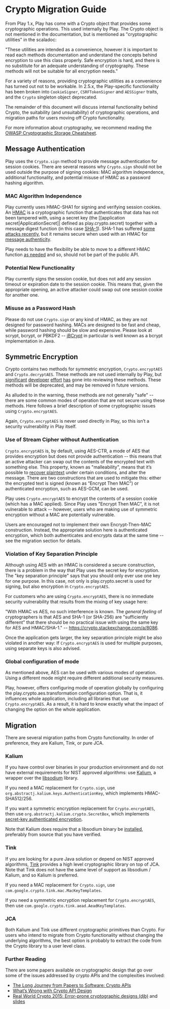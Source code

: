 <!--- Copyright (C) Lightbend Inc. <https://www.lightbend.com> -->

# Crypto Migration Guide

From Play 1.x, Play has come with a Crypto object that provides some cryptographic operations.  This used internally by Play.  The Crypto object is not mentioned in the documentation, but is mentioned as "cryptographic utilities" in the scaladoc:

"These utilities are intended as a convenience, however it is important to read each methods documentation and understand the concepts behind encryption to use this class properly.  Safe encryption is hard, and there is no substitute for an adequate understanding of cryptography.  These methods will not be suitable for all encryption needs."

For a variety of reasons, providing cryptographic utilities as a convenience has turned out not to be workable. In 2.5.x, the Play-specific functionality has been broken into `CookieSigner`, `CSRFTokenSigner` and `AESSigner` traits, and the `Crypto` singleton object deprecated.

The remainder of this document will discuss internal functionality behind Crypto, the suitability (and unsuitability) of cryptographic operations, and migration paths for users moving off Crypto functionality.

For more information about cryptography, we recommend reading the [OWASP Cryptographic Storage Cheatsheet](https://www.owasp.org/index.php/Cryptographic_Storage_Cheat_Sheet).

## Message Authentication

Play uses the `Crypto.sign` method to provide message authentication for session cookies.   There are several reasons why `Crypto.sign` should not be used outside the purpose of signing cookies: MAC algorithm independence, additional functionality, and potential misuse of HMAC as a password hashing algorithm.

### MAC Algorithm Independence

Play currently uses HMAC-SHA1 for signing and verifying session cookies.  An [HMAC](https://en.wikipedia.org/wiki/Hash-based_message_authentication_code) is a cryptographic function that authenticates that data has not been tampered with, using a secret key (the [[application secret|ApplicationSecret]] defined as play.crypto.secret) together with a message digest function (in this case [SHA-1](https://en.wikipedia.org/wiki/SHA-1)).  SHA-1 has suffered [some attacks recently](https://sites.google.com/site/itstheshappening/), but it remains secure when used with an HMAC for [message authenticity](https://www.killring.org/how-broken-is-sha-1).

Play needs to have the flexibility be able to move to a different HMAC function [as needed](http://valerieaurora.org/hash.html) and so, should not be part of the public API.

### Potential New Functionality

Play currently signs the session cookie, but does not add any session timeout or expiration date to the session cookie.  This means that, given the appropriate opening, an active attacker could swap out one session cookie for another one.  

### Misuse as a Password Hash

Please do not use `Crypto.sign` or any kind of HMAC, as they are not designed for password hashing.  MACs are designed to be fast and cheap, while password hashing should be slow and expensive.  Please look at scrypt, bcrypt, or PBKDF2 -- [jBCrypt](http://www.mindrot.org/projects/jBCrypt/) in particular is well known as a bcrypt implementation in Java.

## Symmetric Encryption

Crypto contains two methods for symmetric encryption, `Crypto.encryptAES` and `Crypto.decryptAES`. These methods are not used internally by Play, but [significant](https://github.com/playframework/playframework/issues/4407) [developer](https://groups.google.com/d/msg/play-framework-dev/Rlrt89Ky_Rk/j6Iq6-snDw8J) [effort](https://groups.google.com/forum/#!topic/play-framework/Pao8MnADAqw) [has](https://ipsec.pl/play-framework/2014/session-variables-encryption-play-framework.html) gone into reviewing these methods.  These methods will be deprecated, and may be removed in future versions.

As alluded to in the warning, these methods are not generally "safe" -- there are some common modes of operation that are not secure using these methods.  Here follows a brief description of some cryptographic issues using `Crypto.encryptAES`.

Again, `Crypto.encryptAES` is never used directly in Play, so this isn’t a security vulnerability in Play itself.   

### Use of Stream Cipher without Authentication

`Crypto.encryptAES` is, by default, using AES-CTR, a mode of AES that provides encryption but does not provide authentication -- this means that an active attacker can swap out the contents of the encrypted text with something else.  This property, known as "malleability", means that it’s possible to [recover plaintext](https://news.ycombinator.com/item?id=639761) under certain conditions, and alter the message.  There are two constructions that are used to mitigate this: either the encrypted text is signed (known as “Encrypt Then MAC”) or authenticated encryption, such as AES-GCM, can be used.

Play uses `Crypto.encryptAES` to encrypt the contents of a session cookie (which has a MAC applied).  Since Play uses "Encrypt Then MAC", it is not vulnerable to attack -- however, users who are making use of symmetric encryption without a MAC are potentially vulnerable.

Users are encouraged not to implement their own Encrypt-Then-MAC construction.  Instead, the appropriate solution here is authenticated encryption, which both authenticates and encrypts data at the same time -- see the migration section for details.  

### Violation of Key Separation Principle

Although using AES with an HMAC is considered a secure construction, there is a problem in the way that Play uses the secret key for encryption.  The "key separation principle" says that you should only ever use one key for one purpose.  In this case, not only is play.crypto.secret is used for signing, but also encryption in `Crypto.encryptAES`.

For customers who are using `Crypto.encryptAES`, there is no immediate security vulnerability that results from the mixing of key usage here:

"With HMAC vs AES, no such interference is known. The *general feeling* of cryptographers is that AES and SHA-1 (or SHA-256) are "sufficiently different" that there should be no practical issue with using the same key for AES and HMAC/SHA-1." -- <https://crypto.stackexchange.com/a/8086>.

Once the application gets larger, the key separation principle might be also violated in another way: If `Crypto.encryptAES` is used for multiple purposes, using separate keys is also advised.

### Global configuration of mode

As mentioned above, AES can be used with various modes of operation. Using a different mode might require different additional security measures.

Play, however, offers configuring mode of operation globally by configuring the play.crypto.aes.transformation configuration option. That is, it influences whole application, including all libraries that use `Crypto.encryptAES`. As a result, it is hard to know exactly what the impact of changing the option on the whole application.

## Migration

There are several migration paths from Crypto functionality.  In order of preference, they are Kalium, Tink, or pure JCA.

### Kalium

If you have control over binaries in your production environment and do not have external requirements for NIST approved algorithms: use [Kalium](https://abstractj.github.io/kalium/), a wrapper over the [libsodium](https://download.libsodium.org/doc/) library.

If you need a MAC replacement for `Crypto.sign`, use `org.abstractj.kalium.keys.AuthenticationKey`, which implements HMAC-SHA512/256.

If you want a symmetric encryption replacement for `Crypto.encryptAES`, then use `org.abstractj.kalium.crypto.SecretBox`, which implements [secret-key authenticated encryption](https://download.libsodium.org/doc/secret-key_cryptography/secretbox).

Note that Kalium does require that a libsodium binary be [installed](https://download.libsodium.org/doc/installation), preferably from source that you have verified.

### Tink

If you are looking for a pure Java solution or depend on NIST approved algorithms, [Tink](https://github.com/google/tink) provides a high level cryptographic library on top of JCA.  Note that Tink does not have the same level of support as libsodium / Kalium, and so Kalium is preferred.

If you need a MAC replacement for `Crypto.sign`, use `com.google.crypto.tink.mac.MacKeyTemplates`.

If you need a symmetric encryption replacement for `Crypto.encryptAES`, then use `com.google.crypto.tink.aead.AeadKeyTemplates`.

### JCA

Both Kalium and Tink use different cryptographic primitives than Crypto.  For users who intend to migrate from Crypto functionality without changing the underlying algorithms, the best option is probably to extract the code from the Crypto library to a user level class.

### Further Reading

There are some papers available on cryptographic design that go over some of the issues addressed by crypto APIs and the complexities involved:

* [The Long Journey from Papers to Software: Crypto APIs](https://crypto.junod.info/IACR15_crypto_school_talk.pdf)
* [What’s Wrong with Crypto API Design](http://spar.isi.jhu.edu/~mgreen/CryptoAPIs.pdf)
* [Real World Crypto 2015: Error-prone cryptographic designs (djb)](http://bristolcrypto.blogspot.com/2015/01/real-world-crypto-2015-error-prone.html) and [slides](http://cr.yp.to/talks/2015.01.07/slides-djb-20150107-a4.pdf)
